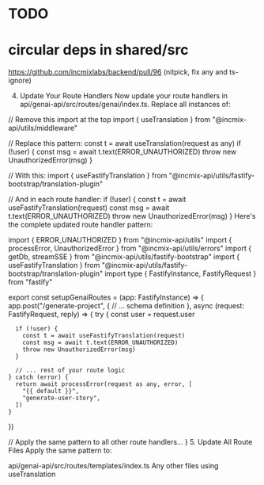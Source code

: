 # TODO
# circular deps in shared/src
https://github.com/incmixlabs/backend/pull/96
(nitpick, fix any and ts-ignore)

4. Update Your Route Handlers
Now update your route handlers in api/genai-api/src/routes/genai/index.ts. Replace all instances of:

// Remove this import at the top
import { useTranslation } from "@incmix-api/utils/middleware"

// Replace this pattern:
const t = await useTranslation(request as any)
if (!user) {
  const msg = await t.text(ERROR_UNAUTHORIZED)
  throw new UnauthorizedError(msg)
}

// With this:
import { useFastifyTranslation } from "@incmix-api/utils/fastify-bootstrap/translation-plugin"

// And in each route handler:
if (!user) {
  const t = await useFastifyTranslation(request)
  const msg = await t.text(ERROR_UNAUTHORIZED)
  throw new UnauthorizedError(msg)
}
Here's the complete updated route handler pattern:

import { ERROR_UNAUTHORIZED } from "@incmix-api/utils"
import { processError, UnauthorizedError } from "@incmix-api/utils/errors"
import { getDb, streamSSE } from "@incmix-api/utils/fastify-bootstrap"
import { useFastifyTranslation } from "@incmix-api/utils/fastify-bootstrap/translation-plugin"
import type { FastifyInstance, FastifyRequest } from "fastify"

export const setupGenaiRoutes = (app: FastifyInstance) => {
  app.post("/generate-project", {
    // ... schema definition
  }, async (request: FastifyRequest, reply) => {
    try {
      const user = request.user
      
      if (!user) {
        const t = await useFastifyTranslation(request)
        const msg = await t.text(ERROR_UNAUTHORIZED)
        throw new UnauthorizedError(msg)
      }

      // ... rest of your route logic
    } catch (error) {
      return await processError(request as any, error, [
        "{{ default }}",
        "generate-user-story",
      ])
    }
  })
  
  // Apply the same pattern to all other route handlers...
}
5. Update All Route Files
Apply the same pattern to:

api/genai-api/src/routes/templates/index.ts
Any other files using useTranslation

